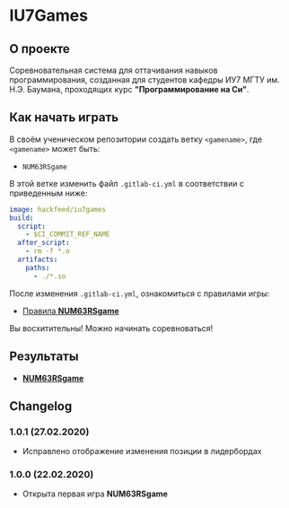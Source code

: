 # IU7Games

## О проекте
Соревновательная система для оттачивания навыков программирования, созданная для студентов кафедры ИУ7 МГТУ им. Н.Э. Баумана, проходящих курс **"Программирование на Си"**.

## Как начать играть 

В своём ученическом репозитории создать ветку `<gamename>`, 
где `<gamename>` может быть:
* `NUM63RSgame`
<!-- * `7EQUEENCEgame`
* `XOgame`
* `STRgame`
* `TEEN48game` -->

В этой ветке изменить файл `.gitlab-ci.yml` в соответствии с приведенным ниже:
```yaml
image: hackfeed/iu7games
build:
  script:
    - $CI_COMMIT_REF_NAME
  after_script:
    - rm -f *.o
  artifacts:
    paths:
      - ./*.so
```

После изменения `.gitlab-ci.yml`, ознакомиться с правилами игры:

* [Правила **NUM63RSgame**](https://git.iu7.bmstu.ru/IU7-Projects/iu7games/wikis/NUM63RSgame-Greeting#показания-к-выполнению-задания)
<!-- * [Правила **7EQUEENCEgame**](https://git.iu7.bmstu.ru/IU7-Projects/iu7games/wikis/7EQUEENCEgame-Greeting#показания-к-выполнению-задания)
* [Правила **XOgame**](https://git.iu7.bmstu.ru/IU7-Projects/iu7games/wikis/XOgame-Greeting#показания-к-выполнению-задания)
* [Правила **STRgame**](https://git.iu7.bmstu.ru/IU7-Projects/iu7games/wikis/STRgame-Greeting#показания-к-выполнению-задания)
* [Правила **TEEN48game**](https://git.iu7.bmstu.ru/IU7-Projects/iu7games/wikis/TEEN48game-Greeting#показания-к-выполнению-задания) -->

Вы восхитительны! Можно начинать соревноваться!

## Результаты

* [**NUM63RSgame**](https://git.iu7.bmstu.ru/IU7-Projects/iu7games/-/wikis/NUM63RSgame-Leaderboard)
<!-- * [**7EQUEENCEgame**](7EQUEENCEgame-Leaderboard)
* [**XOgame**](XOgame-Leaderboard)
* [**STRgame**](STRgame-Leaderboard)
* [**TEEN48game**](TEEN48game-Leaderboard) -->

## Changelog

### 1.0.1 (27.02.2020)
* Исправлено отображение изменения позиции в лидербордах

### 1.0.0 (22.02.2020)
* Открыта первая игра **NUM63RSgame**
